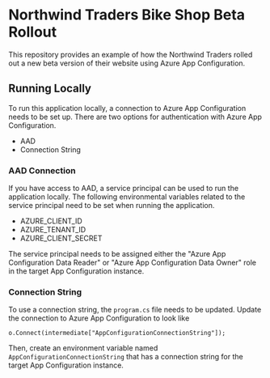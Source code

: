 # Northwind Traders Bike Shop Beta Rollout

This repository provides an example of how the Northwind Traders rolled out a new beta version of their website using Azure App Configuration.

## Running Locally

To run this application locally, a connection to Azure App Configuration needs to be set up. There are two options for authentication with Azure App Configuration.

* AAD
* Connection String

### AAD Connection

If you have access to AAD, a service principal can be used to run the application locally. The following environmental variables related to the service principal need to be set when running the application.

* AZURE_CLIENT_ID
* AZURE_TENANT_ID
* AZURE_CLIENT_SECRET

The service principal needs to be assigned either the "Azure App Configuration Data Reader" or "Azure App Configuration Data Owner" role in the target App Configuration instance.

### Connection String

To use a connection string, the `program.cs` file needs to be updated. Update the connection to Azure App Configuration to look like

`o.Connect(intermediate["AppConfigurationConnectionString"]);`

Then, create an environment variable named `AppConfigurationConnectionString` that has a connection string for the target App Configuration instance.
